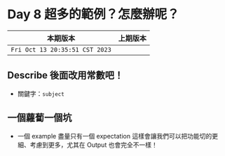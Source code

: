 # Day 8 超多的範例？怎麼辦呢？

|本期版本|上期版本
|:---:|:---:|
`Fri Oct 13 20:35:51 CST 2023` | 


## Describe 後面改用常數吧！

* 關鍵字：`subject`

## 一個蘿蔔一個坑

* 一個 example 盡量只有一個 expectation 這樣會讓我們可以把功能切的更細、考慮到更多，尤其在 Output 也會完全不一樣！